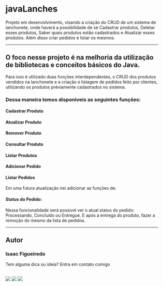 # javaLanches

Projeto em desenvolvimento, visando a criação do CRUD de um sistema de lanchonete, onde haverá a possibilidade de se Cadastrar produtos, Deletar esses produtos, Saber quais produtos estão cadastrados e Atualizar esses produtos. Além disso criar pedidos e listar os mesmos.

---

## O foco nesse projeto é na melhoria da utilização de bibliotecas e conceitos básicos do Java.

Para isso é utilizado duas funções interdependentes, o CRUD dos produtos vendidos na lanchonete e a criação e listagem de pedidos feito por clientes, utilizando os produtos préviamente cadastrados no sistema.

### Dessa maneira temos disponiveis as seguintes funções:

#### Cadastrar Produto
#### Atualizar Produto
#### Remover Produto
#### Consultar Produto
#### Listar Produtos
#### Adicionar Pedido
#### Listar Pedidos

Em uma futura atualização irei adicionar as funções de:

#### Status do Pedido:
Nessa funcionalidade será possivel ver o atual status do pedido: Processando, Concluido ou Entregue.
E após a entrega do produto, fazer a remoção do mesmo da lista de pedidos.

---
## Autor
### Isaac Figueiredo

Tem alguma dica ou ideia?
Entra em contato comigo

<div style="display: inline_block"><br> 
  <a href="https://instagram.com/figueiredoisaac" target="_blank"><img src="https://img.shields.io/badge/-Instagram-%23E4405F?style=for-the-badge&logo=instagram&logoColor=white" target="_blank"></a>
  <a href = "mailto:figueiredoisaac@gmail.com"><img src="https://img.shields.io/badge/-Gmail-%23333?style=for-the-badge&logo=gmail&logoColor=white" target="_blank"></a>
  <a href="https://www.linkedin.com/in/figueiredoisaac" target="_blank"><img src="https://img.shields.io/badge/-LinkedIn-%230077B5?style=for-the-badge&logo=linkedin&logoColor=white" target="_blank"></a>
